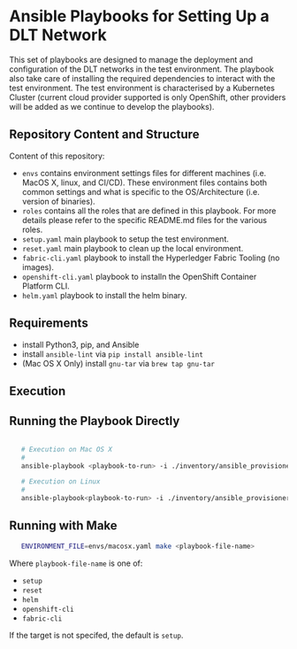<!--
 Copyright IBM Corp. All Rights Reserved.

 SPDX-License-Identifier: CC-BY-4.0
 -->
# Ansible Playbooks for Setting Up a DLT Network

This set of playbooks are designed to manage the deployment and configuration of the DLT networks in the test environment. The playbook also take care of installing the required dependencies to interact with the test environment.
The test environment is characterised by a Kubernetes Cluster (current cloud provider supported is only OpenShift, other providers will be added as we continue to develop the playbooks).

## Repository Content and Structure

Content of this repository:

- `envs` contains environment settings files for different machines (i.e. MacOS X, linux, and CI/CD). These environment files contains both common settings and what is specific to the OS/Architecture (i.e. version of binaries).
- `roles` contains all the roles that are defined in this playbook. For more details please refer to the specific README.md files for the various roles.
- `setup.yaml` main playbook to setup the test environment.
- `reset.yaml` main playbook to clean up the local environment.
- `fabric-cli.yaml` playbook to install the Hyperledger Fabric Tooling (no images).
- `openshift-cli.yaml` playbook to installn the OpenShift Container Platform CLI.
- `helm.yaml` playbook to install the helm binary.

## Requirements

- install Python3, pip, and Ansible
- install `ansible-lint` via `pip install ansible-lint`
- (Mac OS X Only) install `gnu-tar` via `brew tap gnu-tar`

## Execution

## Running the Playbook Directly

```bash

   # Execution on Mac OS X
   #
   ansible-playbook <playbook-to-run> -i ./inventory/ansible_provisioners -e @"envs/macosx.yaml" 

   # Execution on Linux
   # 
   ansible-playbook<playbook-to-run> -i ./inventory/ansible_provisioners -e @"envs/linux.yaml" 
```

## Running with Make

```bash
   ENVIRONMENT_FILE=envs/macosx.yaml make <playbook-file-name>
```

Where `playbook-file-name` is one of:

- `setup`
- `reset`
- `helm`
- `openshift-cli`
- `fabric-cli`
  
If the target is not specifed, the default is `setup`.